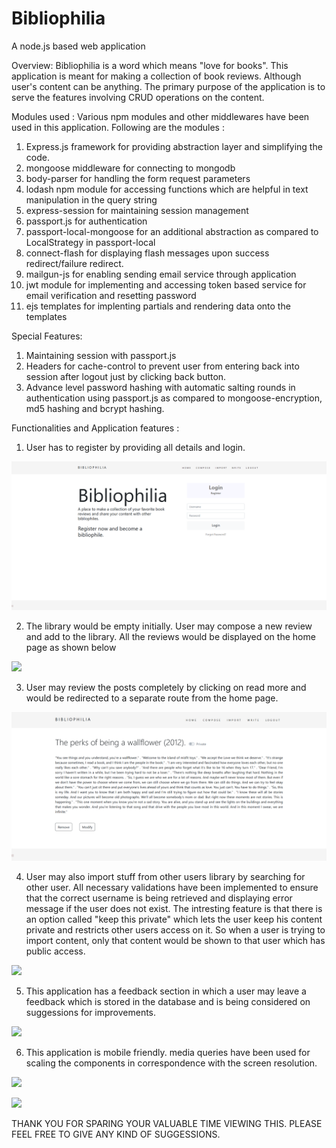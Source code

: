 # Bibliophilia
A node.js based web application

Overview: 
Bibliophilia is a word which means "love for books". This application is meant for making a collection of book reviews. Although user's content can be anything. The primary purpose of the application is to serve the features involving CRUD operations on the content. 

Modules used :
Various npm modules and other middlewares have been used in this application. Following are the modules : 

1. Express.js framework for providing abstraction layer and simplifying the code.
2. mongoose middleware for connecting to mongodb
3. body-parser for handling the form request parameters
4. lodash npm module for accessing functions which are helpful in text manipulation in the query string
5. express-session for maintaining session management
6. passport.js for authentication
7. passport-local-mongoose for an additional abstraction as compared to LocalStrategy in passport-local
8. connect-flash for displaying flash messages upon success redirect/failure redirect.
9. mailgun-js for enabling sending email service through application
10. jwt module for implementing and accessing token based service for email verification and resetting password
11. ejs templates for implenting partials and rendering data onto the templates

Special Features: 
1. Maintaining session with passport.js
2. Headers for cache-control to prevent user from entering back into session after logout just by clicking back button.
3. Advance level password hashing with automatic salting rounds in authentication using passport.js as compared to mongoose-encryption, md5 hashing and bcrypt hashing.


Functionalities and Application features :
1. User has to register by providing all details and login.

![](web-view-EntryPage.png)

2. The library would be empty initially. User may compose a new review and add to the library. All the reviews would be displayed on the home page as shown below

![](web-view-HomePage)

3. User may review the posts completely by clicking on read more and would be redirected to a separate route from the home page.

![](web-view-Content.png)

4. User may also import stuff from other users library by searching for other user. All necessary validations have been implemented to ensure that the correct username is being retrieved and displaying error message if the user does not exist. The intresting feature is that there is an option called "keep this private" which lets the user keep his content private and restricts other users access on it. So when a user is trying to import content, only that content would be shown to that user which has public access. 

![](web-view-ImportPage)

5. This application has a feedback section in which a user may leave a feedback which is stored in the database and is being considered on suggessions for improvements.

![](web-view-Feedback)

6. This application is mobile friendly. media queries have been used for scaling the components in correspondence with the screen resolution.

![](mobile-view-EntryPage)

![](mobile-view-ContentPage)

THANK YOU FOR SPARING YOUR VALUABLE TIME VIEWING THIS. PLEASE FEEL FREE TO GIVE ANY KIND OF SUGGESSIONS.

